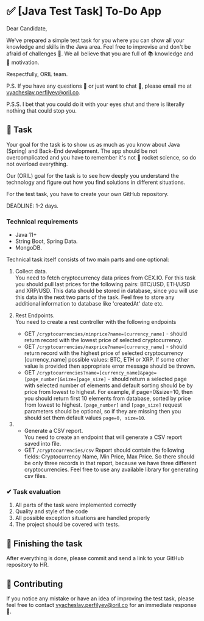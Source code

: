 # ✅ [Java Test Task] To-Do App

Dear Candidate,

We've prepared a simple test task for you where you can show all your knowledge and skills in the Java area. Feel free
to improvise and don't be afraid of challenges 👀. We all believe that you are full of 📚 knowledge and 💪 motivation.

Respectfully, ORIL team.

P.S. If you have any questions 🤔 or just want to chat 💬, please email me at vyacheslav.perfilyev@oril.co.

P.S.S. I bet that you could do it with your eyes shut and there is literally nothing that could stop you.

## 📃 Task

Your goal for the task is to show us as much as you know about Java (Spring) and Back-End development. The app should be
not overcomplicated and you have to remember it's not 🚀 rocket science, so do not overload everything.

Our (ORIL) goal for the task is to see how deeply you understand the technology and figure out how you find solutions in
different situations.

For the test task, you have to create your own GitHub repository.

DEADLINE: 1-2 days.

### Technical requirements

- Java 11+
- String Boot, Spring Data.
- MongoDB.

Technical task itself consists of two main parts and one optional:

1. Collect data.\
   You need to fetch cryptocurrency data prices from CEX.IO. For this task you should pull last prices for the following
   pairs: BTC/USD, ETH/USD and XRP/USD. This data should be stored in database, since you will use this data in the next
   two parts of the task. Feel free to store any additional information to database like 'createdAt' date etc.
2. Rest Endpoints.\
   You need to create a rest controller with the following endpoints
    - GET ```/cryptocurrencies/minprice?name=[currency_name]``` - should return record with the lowest price of selected
      cryptocurrency.
    - GET ```/cryptocurrencies/maxprice?name=[currency_name]``` - should return record with the highest price of
      selected cryptocurrency
      [currency_name] possible values: BTC, ETH or XRP. If some other value is provided then appropriate error message
      should be thrown.
    - GET ```/cryptocurrencies?name=[currency_name]&page=[page_number]&size=[page_size]``` - should return a selected
      page with selected number of elements and default sorting should be by price from lowest to highest. For example,
      if page=0&size=10, then you should return first 10 elements from database, sorted by price from lowest to highest.
      ```[page_number]``` and ```[page_size]``` request parameters should be optional, so if they are missing then you
      should set them default values ```page=0, size=10```.
3.
    * Generate a CSV report.\
      You need to create an endpoint that will generate a CSV report saved into file.

    - GET ```/cryptocurrencies/csv```
      Report should contain the following fields: Cryptocurrency Name, Min Price, Max Price. So there should be only
      three records in that report, because we have three different cryptocurrencies. Feel free to use any available
      library for generating csv files.

### ✔ Task evaluation

1. All parts of the task were implemented correctly
2. Quality and style of the code
3. All possible exception situations are handled properly
4. The project should be covered with tests.

## 🏁 Finishing the task

After everything is done, please commit and send a link to your GitHub repository to HR.

## 📑 Contributing

If you notice any mistake or have an idea of improving the test task, please feel free to contact
vyacheslav.perfilyev@oril.co for an immediate response 🙌.
